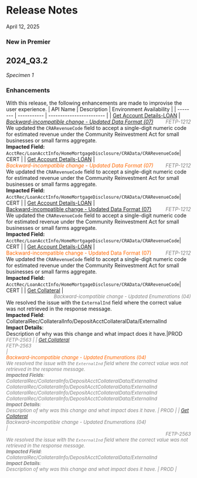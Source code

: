 # Release Notes

<!-- 
type: tab 
titles: Premier
-->
 April 12, 2025
 <!-- display of the adding JIRA IDs  -->
  ### New in Premier
## 2024_Q3.2
_Specimen 1_
### Enhancements
With this release, the following enhancements are made to improvise the user experience. 
| API Name | Description | Environment Availability |
| -------- | ----------- | ------------------------ |
| <a href="../api/?type=post&path=/acctservice/acctmgmt/accounts/secured" title="Click to open">Get Account Details-LOAN</a> | <span style="color: gray; font-style: italic; display: block; position: relative;"> <span style=" color: #ff6600; font-style: normal; position: absolute; left: 0;">[*Backward-incompatible change - Updated Data Format (07)*](?path=docs/backward-incompatible-change-glossary.md "Click to open") </span><span style="position: absolute; right: 0;">FETP-1212 </span></span><br>We updated the `CRARevenueCode` field to accept a single-digit numeric code for estimated revenue under the Community Reinvestment Act for small businesses or small farms aggregate.<br> **Impacted Field:** <br>`AcctRec/LoanAcctInfo/HomeMortgageDisclosure/CRAData/CRARevenueCode`| CERT |
| <a href="../api/?type=post&path=/acctservice/acctmgmt/accounts/secured" title="Click to open">Get Account Details-LOAN</a> | <span style="color: gray; font-style: italic; display: block; position: relative;"> <span style=" color: #ff6600; font-style: normal; position: absolute; left: 0;">*Backward-incompatible change - Updated Data Format (07)* </span><span style="position: absolute; right: 0;">FETP-1212 </span></span><br>We updated the `CRARevenueCode` field to accept a single-digit numeric code for estimated revenue under the Community Reinvestment Act for small businesses or small farms aggregate.<br> **Impacted Field:** <br>`AcctRec/LoanAcctInfo/HomeMortgageDisclosure/CRAData/CRARevenueCode`| CERT |
| <a href="../api/?type=post&path=/acctservice/acctmgmt/accounts/secured" title="Click to open">Get Account Details-LOAN</a> | <span style="color: gray; font-style: italic; display: block; position: relative;"> <span style=" color: #ff6600; font-style: normal; position: absolute; left: 0;">[Backward-incompatible change - Updated Data Format (07)](?path=docs/backward-incompatible-change-glossary.md "Click to open") </span><span style="position: absolute; right: 0;">FETP-1212 </span></span><br>We updated the `CRARevenueCode` field to accept a single-digit numeric code for estimated revenue under the Community Reinvestment Act for small businesses or small farms aggregate.<br> **Impacted Field:** <br>`AcctRec/LoanAcctInfo/HomeMortgageDisclosure/CRAData/CRARevenueCode`| CERT |
| <a href="../api/?type=post&path=/acctservice/acctmgmt/accounts/secured" title="Click to open">Get Account Details-LOAN</a> | <span style="color: gray; font-style: italic; display: block; position: relative;"> <span style=" color: #ff6600; font-style: normal; position: absolute; left: 0;">Backward-incompatible change - Updated Data Format (07) </span><span style="position: absolute; right: 0;">FETP-1212 </span></span><br>We updated the `CRARevenueCode` field to accept a single-digit numeric code for estimated revenue under the Community Reinvestment Act for small businesses or small farms aggregate.<br> **Impacted Field:** <br>`AcctRec/LoanAcctInfo/HomeMortgageDisclosure/CRAData/CRARevenueCode`| CERT |
| <a href="../api/?type=post&path=/collateralservice/collateral/collateral/secured" title="Click to open"> Get Collateral</a> |<span style="font-size: small; color: gray; font-style: italic; text-align: right; display: block;">Backward-icompatible change - Updated Enumerations (04)</span>We resolved the issue with the `ExternalInd` field where the correct value was not retrieved in the response message. <Br> **Impacted Field**: <br> CollateralRec/CollateralInfo/DepositAcctCollateralData/ExternalInd <br> **Impact Details**: <br>Description of why was this change and what impact does it have.|PROD <br><span style="font-size: small; color: gray; font-style: italic; text-align: left; display: block;">FETP-2563 | <!-- FETP-2563 PROD as on 25 Oct 24. -->
|  <a href="../api/?type=post&path=/collateralservice/collateral/collateral/secured" title="Click to open"> Get Collateral</a><br> <span style="font-size: small; color: gray; font-style: italic; text-align: left; display: block;">FETP-2563</span> | <span style="color: #ff6600; font-style: italic; text-align: left; display: block;">Backward-incompatible change - Updated Enumerations (04)</span> We resolved the issue with the `ExternalInd` field where the correct value was not retrieved in the response message. <Br> **Impacted Fields**: <br> CollateralRec/CollateralInfo/DepositAcctCollateralData/ExternalInd <br> CollateralRec/CollateralInfo/DepositAcctCollateralData/ExternalInd <br> CollateralRec/CollateralInfo/DepositAcctCollateralData/ExternalInd <br> CollateralRec/CollateralInfo/DepositAcctCollateralData/ExternalInd <br> **Impact Details**: <br> Description of why was this change and what impact does it have. | PROD | <!-- FETP-2563 PROD as on 25 Oct 24. -->
|  <a href="../api/?type=post&path=/collateralservice/collateral/collateral/secured" title="Click to open"> Get Collateral</a> <br> <span style="font-size: small; color: gray; font-style: italic; text-align: left; display: block;">Backward-incompatible change - Updated Enumerations (04) </span> | <span style="font-size: small; color: gray; font-style: italic; text-align: right; display: block;">FETP-2563</span> We resolved the issue with the `ExternalInd` field where the correct value was not retrieved in the response message. <Br> **Impacted Field**: <br> CollateralRec/CollateralInfo/DepositAcctCollateralData/ExternalInd <br> **Impact Details**: <br> Description of why was this change and what impact does it have. | PROD | <!-- FETP-2563 PROD as on 25 Oct 24. -->
<!-- type: tab-end -->
